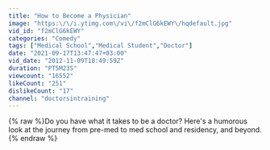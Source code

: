 ```yaml
---
title: "How to Become a Physician"
image: "https:\/\/i.ytimg.com\/vi\/f2mClG6kEWY\/hqdefault.jpg"
vid_id: "f2mClG6kEWY"
categories: "Comedy"
tags: ["Medical School","Medical Student","Doctor"]
date: "2021-09-17T13:47:47+03:00"
vid_date: "2012-11-09T18:49:59Z"
duration: "PT5M23S"
viewcount: "16552"
likeCount: "251"
dislikeCount: "17"
channel: "doctorsintraining"
---
```

{% raw %}Do you have what it takes to be a doctor?  Here's a humorous look at the journey from pre-med to med school and residency, and beyond.{% endraw %}
